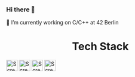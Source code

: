 ### Hi there 👋

<!--
**andreabertolini1995/andreabertolini1995** is a ✨ _special_ ✨ repository because its `README.md` (this file) appears on your GitHub profile.

Here are some ideas to get you started:

- 🔭 I’m currently working on ...
- 🌱 I’m currently learning ...
- 👯 I’m looking to collaborate on ...
- 🤔 I’m looking for help with ...
- 💬 Ask me about ...
- 📫 How to reach me: ...
- 😄 Pronouns: ...
- ⚡ Fun fact: ...
-->

🔭 I’m currently working on C/C++ at 42 Berlin

<h1 align="center"> Tech Stack </h1>

<img width="30" alt="Screenshot 2023-06-01 at 13 25 50" src="https://github.com/andreabertolini1995/andreabertolini1995/assets/51784826/88c66648-ed2c-46a0-b2b8-65ca81ed983c">
<img width="30" alt="Screenshot 2023-06-01 at 13 25 50" src="https://github.com/andreabertolini1995/andreabertolini1995/assets/51784826/f0c1392e-b774-49de-b04e-8d74b4897702">
<img width="30" alt="Screenshot 2023-06-01 at 13 25 50" src="https://github.com/andreabertolini1995/andreabertolini1995/assets/51784826/4e02179a-c6ba-482c-a41b-badc662a4856">
<img width="30" alt="Screenshot 2023-06-01 at 13 25 50" src="https://github.com/andreabertolini1995/andreabertolini1995/assets/51784826/e2e689ed-517f-4994-9910-5c0f7a000643">

